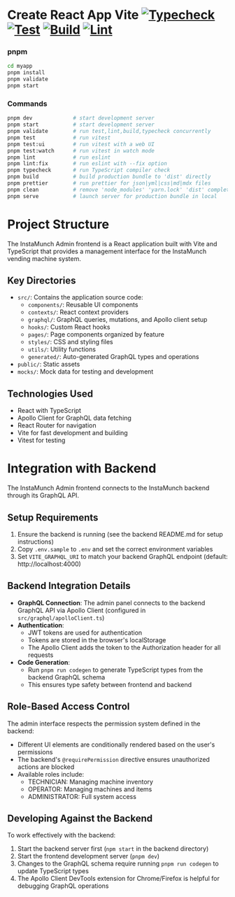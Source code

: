 # Create React App Vite [![Typecheck](https://github.com/bbkpr/instamunchadmin/actions/workflows/typecheck.yml/badge.svg)](https://github.com/bbkpr/instamunchadmin/actions/workflows/typecheck.yml) [![Test](https://github.com/bbkpr/instamunchadmin/actions/workflows/test.yml/badge.svg)](https://github.com/bbkpr/instamunchadmin/actions/workflows/test.yml) [![Build](https://github.com/bbkpr/instamunchadmin/actions/workflows/build.yml/badge.svg)](https://github.com/bbkpr/instamunchadmin/actions/workflows/build.yml) [![Lint](https://github.com/bbkpr/instamunchadmin/actions/workflows/lint.yml/badge.svg)](https://github.com/bbkpr/instamunchadmin/actions/workflows/lint.yml)

### pnpm

```sh
cd myapp
pnpm install
pnpm validate
pnpm start
```

### Commands

```sh
pnpm dev             # start development server
pnpm start           # start development server
pnpm validate        # run test,lint,build,typecheck concurrently
pnpm test            # run vitest
pnpm test:ui         # run vitest with a web UI
pnpm test:watch      # run vitest in watch mode
pnpm lint            # run eslint
pnpm lint:fix        # run eslint with --fix option
pnpm typecheck       # run TypeScript compiler check
pnpm build           # build production bundle to 'dist' directly
pnpm prettier        # run prettier for json|yml|css|md|mdx files
pnpm clean           # remove 'node_modules' 'yarn.lock' 'dist' completely
pnpm serve           # launch server for production bundle in local
```

# Project Structure

The InstaMunch Admin frontend is a React application built with Vite and TypeScript that provides a management interface for the InstaMunch vending machine system.

## Key Directories

- `src/`: Contains the application source code:
  - `components/`: Reusable UI components
  - `contexts/`: React context providers
  - `graphql/`: GraphQL queries, mutations, and Apollo client setup
  - `hooks/`: Custom React hooks
  - `pages/`: Page components organized by feature
  - `styles/`: CSS and styling files
  - `utils/`: Utility functions
  - `generated/`: Auto-generated GraphQL types and operations
- `public/`: Static assets
- `mocks/`: Mock data for testing and development

## Technologies Used

- React with TypeScript
- Apollo Client for GraphQL data fetching
- React Router for navigation
- Vite for fast development and building
- Vitest for testing

# Integration with Backend

The InstaMunch Admin frontend connects to the InstaMunch backend through its GraphQL API.

## Setup Requirements

1. Ensure the backend is running (see the backend README.md for setup instructions)
2. Copy `.env.sample` to `.env` and set the correct environment variables
3. Set `VITE_GRAPHQL_URI` to match your backend GraphQL endpoint (default: http://localhost:4000)

## Backend Integration Details

- **GraphQL Connection**: The admin panel connects to the backend GraphQL API via Apollo Client (configured in `src/graphql/apolloClient.ts`)
- **Authentication**:
  - JWT tokens are used for authentication
  - Tokens are stored in the browser's localStorage
  - The Apollo Client adds the token to the Authorization header for all requests
- **Code Generation**:
  - Run `pnpm run codegen` to generate TypeScript types from the backend GraphQL schema
  - This ensures type safety between frontend and backend

## Role-Based Access Control

The admin interface respects the permission system defined in the backend:

- Different UI elements are conditionally rendered based on the user's permissions
- The backend's `@requirePermission` directive ensures unauthorized actions are blocked
- Available roles include:
  - TECHNICIAN: Managing machine inventory
  - OPERATOR: Managing machines and items
  - ADMINISTRATOR: Full system access

## Developing Against the Backend

To work effectively with the backend:

1. Start the backend server first (`npm start` in the backend directory)
2. Start the frontend development server (`pnpm dev`)
3. Changes to the GraphQL schema require running `pnpm run codegen` to update TypeScript types
4. The Apollo Client DevTools extension for Chrome/Firefox is helpful for debugging GraphQL operations
